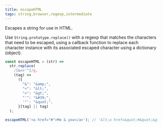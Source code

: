 ```yaml
---
title: escapeHTML
tags: string,browser,regexp,intermediate
---
```


Escapes a string for use in HTML.

Use `String.prototype.replace()` with a regexp that matches the characters that need to be escaped, using a callback function to replace each character instance with its associated escaped character using a dictionary (object).

```js
const escapeHTML = (str) =>
  str.replace(
    /[&<>'"]/g,
    (tag) =>
      ({
        "&": "&amp;",
        "<": "&lt;",
        ">": "&gt;",
        "'": "&#39;",
        '"': "&quot;",
      }[tag] || tag)
  );
```

```js
escapeHTML('<a href="#">Me & you</a>'); // '&lt;a href=&quot;#&quot;&gt;Me &amp; you&lt;/a&gt;'
```
